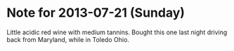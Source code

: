 # Note for 2013-07-21 (Sunday)

Little acidic red wine with medium tannins. Bought this one last night driving back from Maryland, while in Toledo Ohio.

